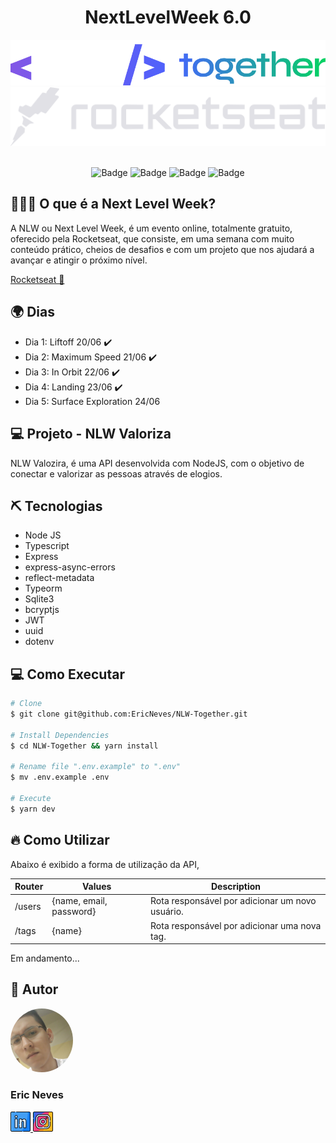 <h1 align="center">NextLevelWeek 6.0</h1>
<div align="center">
    <img src="./github/nlw.svg" alt="Logo">
    <br />
    <img src="./github/rocketseat.svg" alt="Logo">
</div><br />

<p align="center">	
<img src="https://img.shields.io/badge/made%20by-Eric%20Neves-%2304D361" alt="Badge">

<img src="https://img.shields.io/github/repo-size/EricNeves/NLW-Together" alt="Badge">

<img src="https://img.shields.io/github/last-commit/ericneves/nlw-together" alt="Badge">

<img src="https://img.shields.io/github/license/ericneves/nlw-together" alt="Badge">

</p>

<h2>🙇🏻‍♂️ O que é a Next Level Week?</h2>

<p>A NLW ou Next Level Week, é um evento online, totalmente gratuito, oferecido pela Rocketseat, que consiste, em uma semana com muito conteúdo prático, cheios de desafios e com um projeto que nos ajudará a avançar e atingir o próximo nível.</p>

<a href="https://rocketseat.com.br/">Rocketseat 🚀</a>

<h2>🌍 Dias</h2>

<ul>
    <li>Dia 1: Liftoff 20/06 ✔️</li>
    <li>Dia 2: Maximum Speed 21/06 ✔️</li>
    <li>Dia 3: In Orbit 22/06 ✔️</li>
    <li>Dia 4: Landing 23/06 ✔️</li>
    <li>Dia 5: Surface Exploration 24/06 </li>
</ul>

<h2>💻 Projeto - NLW Valoriza</h2>

<p>NLW Valozira, é uma API desenvolvida com NodeJS, com o objetivo de conectar e valorizar as pessoas através de elogios.</p>

<h2>⛏️ Tecnologias</h2>

<ul>
    <li>Node JS</li>
    <li>Typescript</li>
    <li>Express</li>
    <li>express-async-errors</li>
    <li>reflect-metadata</li>
    <li>Typeorm</li>
    <li>Sqlite3</li>
    <li>bcryptjs</li>
    <li>JWT</li>
    <li>uuid</li>
    <li>dotenv</li>
</ul>

<h2>💻 Como Executar</h2>

```bash
# Clone
$ git clone git@github.com:EricNeves/NLW-Together.git

# Install Dependencies 
$ cd NLW-Together && yarn install

# Rename file ".env.example" to ".env"
$ mv .env.example .env

# Execute
$ yarn dev

```

<h2>🔥 Como Utilizar</h2>

<p>Abaixo é exibido a forma de utilização da API, </p>

| Router      |          Values           |                   Description                         |
| ----------- |  -----------------------  | ----------------------------------------------------- |
| /users      |  {name, email, password}  | Rota responsável por adicionar um novo usuário.       |
| /tags       |  {name}                   | Rota responsável por adicionar uma nova tag.          |
Em andamento...

<h2>👾 Autor</h2>

<img style="border-radius: 50%; max-width:100%;" src="./github/autor.jpg" width="100px;"/>
<h3><b>Eric Neves</b></h3>
<a href="https://www.linkedin.com/in/ericnevesrr/">
    <img src="./github/linkedin.png" />
</a>
<a href="https://www.instagram.com/eric_nevesr/">
    <img src="./github/instagram.png" />
</a>
